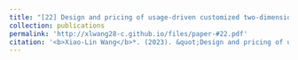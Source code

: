 ```yaml
---
title: "[22] Design and pricing of usage-driven customized two-dimensional extended warranty menus"
collection: publications
permalink: 'http://xlwang28-c.github.io/files/paper-#22.pdf'
citation: '<b>Xiao-Lin Wang</b>*. (2023). &quot;Design and pricing of usage-driven customized two-dimensional extended warranty menus.&quot; <i>IISE Transactions</i>. 55(9): 873-885.'
---
```

